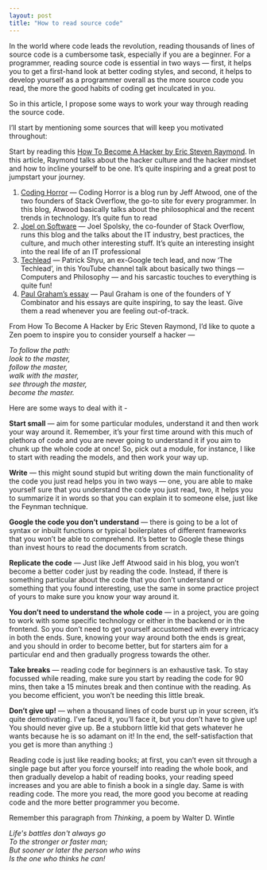 ```yaml
---
layout: post
title: "How to read source code"
---
```


In the world where code leads the revolution, reading thousands of lines of source code is a cumbersome task, especially if you are a beginner. For a programmer, reading source code is essential in two ways — first, it helps you to get a first-hand look at better coding styles, and second, it helps to develop yourself as a programmer overall as the more source code you read, the more the good habits of coding get inculcated in you.

So in this article, I propose some ways to work your way through reading the source code.

I’ll start by mentioning some sources that will keep you motivated throughout:

Start by reading this [How To Become A Hacker by Eric Steven Raymond](http://www.catb.org/~esr/faqs/hacker-howto.html). In this article, Raymond talks about the hacker culture and the hacker mindset and how to incline yourself to be one. It’s quite inspiring and a great post to jumpstart your journey.

1. [Coding Horror](https://blog.codinghorror.com/) — Coding Horror is a blog run by Jeff Atwood, one of the two founders of Stack Overflow, the go-to site for every programmer. In this blog, Atwood basically talks about the philosophical and the recent trends in technology. It’s quite fun to read
2. [Joel on Software](https://www.joelonsoftware.com/) — Joel Spolsky, the co-founder of Stack Overflow, runs this blog and the talks about the IT industry, best practices, the culture, and much other interesting stuff. It’s quite an interesting insight into the real life of an IT professional
3. [Techlead](https://www.youtube.com/channel/UC4xKdmAXFh4ACyhpiQ_3qBw) — Patrick Shyu, an ex-Google tech lead, and now ‘The Techlead’, in this YouTube channel talk about basically two things — Computers and Philosophy — and his sarcastic touches to everything is quite fun!
4. [Paul Graham’s essay](http://paulgraham.com/articles.html) — Paul Graham is one of the founders of Y Combinator and his essays are quite inspiring, to say the least. Give them a read whenever you are feeling out-of-track.

From How To Become A Hacker by Eric Steven Raymond, I’d like to quote a Zen poem to inspire you to consider yourself a hacker —

*To follow the path: <br>
look to the master, <br>
follow the master, <br>
walk with the master, <br>
see through the master,<br>
become the master.*

Here are some ways to deal with it -

**Start small** — aim for some particular modules, understand it and then work your way around it. Remember, it’s your first time around with this much of plethora of code and you are never going to understand it if you aim to chunk up the whole code at once! So, pick out a module, for instance, I like to start with reading the models, and then work your way up.

**Write** — this might sound stupid but writing down the main functionality of the code you just read helps you in two ways — one, you are able to make yourself sure that you understand the code you just read, two, it helps you to summarize it in words so that you can explain it to someone else, just like the Feynman technique.

**Google the code you don’t understand** — there is going to be a lot of syntax or inbuilt functions or typical boilerplates of different frameworks that you won’t be able to comprehend. It’s better to Google these things than invest hours to read the documents from scratch.

**Replicate the code** — Just like Jeff Atwood said in his blog, you won’t become a better coder just by reading the code. Instead, if there is something particular about the code that you don’t understand or something that you found interesting, use the same in some practice project of yours to make sure you know your way around it.

**You don’t need to understand the whole code** — in a project, you are going to work with some specific technology or either in the backend or in the frontend. So you don’t need to get yourself accustomed with every intricacy in both the ends. Sure, knowing your way around both the ends is great, and you should in order to become better, but for starters aim for a particular end and then gradually progress towards the other.

**Take breaks** — reading code for beginners is an exhaustive task. To stay focussed while reading, make sure you start by reading the code for 90 mins, then take a 15 minutes break and then continue with the reading. As you become efficient, you won’t be needing this little break.

**Don’t give up!** — when a thousand lines of code burst up in your screen, it’s quite demotivating. I’ve faced it, you’ll face it, but you don’t have to give up! You should never give up. Be a stubborn little kid that gets whatever he wants because he is so adamant on it! In the end, the self-satisfaction that you get is more than anything :)

Reading code is just like reading books; at first, you can’t even sit through a single page but after you force yourself into reading the whole book, and then gradually develop a habit of reading books, your reading speed increases and you are able to finish a book in a single day. Same is with reading code. The more you read, the more good you become at reading code and the more better programmer you become.

Remember this paragraph from *Thinking*, a poem by Walter D. Wintle

*Life's battles don't always go <br>
To the stronger or faster man; <br>
But sooner or later the person who wins <br>
Is the one who thinks he can!<br>*
